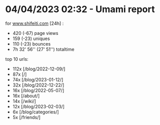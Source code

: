 # 04/04/2023 02:32 - Umami report
for www.shifeiti.com [24h] :

 - 420 (-67) page views
 - 159 (-23) uniques
 - 110 (-23) bounces
 - 7h 32' 56'' (27' 51'') totaltime


top 10 urls:
 - 112x [/blog/2022-12-09/]
 - 87x [/]
 - 74x [/blog/2023-01-12/]
 - 32x [/blog/2022-12-22/]
 - 16x [/blog/2022-05-07/]
 - 16x [/about/]
 - 14x [/wiki/]
 - 12x [/blog/2023-02-03/]
 - 6x [/blog/categories/]
 - 5x [/friends/]


